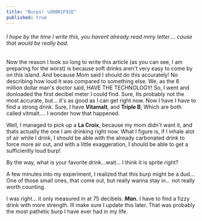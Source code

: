 ```yaml
---
title: "Burps! \U0001F92E"
published: true
---
```

###### I hope by the time I write this, you havent already read mmy letter.... cause that would be really bad.

Now the reason I took so long to write this article (as you can see, I am preparing for the worst) is because soft drinks aren't very easy to come by on this island. And because Mom said I should do this accurately! No describing how loud it was compared to something else. We, as the 6 million dollar man's doctor said, HAVE THE TECHNOLOGY! So, I went and donloaded the first decibel meter I could find. Sure, Its probably not the most accurate, but... it's as good as I can get right now. Now I have I have to find a strong drink. Sure, I have **Vitamalt**, and **Triple B**, Which are both called vitmalt.... I wonder how that happened. 

Well, I managed to pick up a **La Croix**, because my mom didn't want it, and thats actually the one I am drinking right now. What I figure is, if I inhale alot of air while I drink, I should be able with the already carbonated drink to force more air out, and with a little exaggeration, I should be able to get a sufficiently loud burp!

By the way, what is your favorite drink...wait... I think it is sprite right?
 
A few minutes into my experiment, I realized that this burp might be a dud... One of those small ones, that come out, but really wanna stay in... not really worth counting. 

I was right... it only measured in at 75 decibels. ***Man.*** I have to find a fizzy drink with more strength. Ill make sure I update this later. That was probably the most pathetic burp I have ever had in my life.